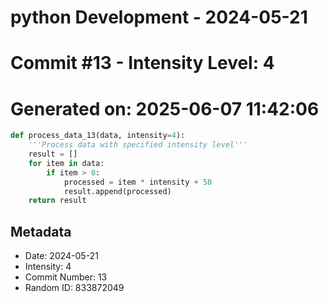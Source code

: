 ﻿# python Development - 2024-05-21
# Commit #13 - Intensity Level: 4
# Generated on: 2025-06-07 11:42:06
```python
def process_data_13(data, intensity=4):
    '''Process data with specified intensity level'''
    result = []
    for item in data:
        if item > 0:
            processed = item * intensity + 58
            result.append(processed)
    return result
```
## Metadata
- Date: 2024-05-21
- Intensity: 4
- Commit Number: 13
- Random ID: 833872049
